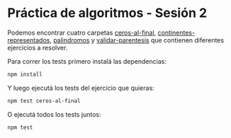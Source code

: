 # Práctica de algoritmos - Sesión 2

Podemos encontrar cuatro carpetas [ceros-al-final](./ceros-al-final), [continentes-representados](./continentes-representados), [palindromos](./palindromos) y [validar-parentesis](./validar-parentesis) que contienen diferentes ejercicios a resolver.


Para correr los tests primero instalá las dependencias:

```bash
npm install
```

Y luego ejecutá los tests del ejercicio que quieras:

```bash
npm test ceros-al-final
```

O ejecutá todos los tests juntos:

```bash
npm test
```

